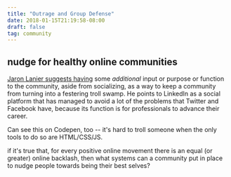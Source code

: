 ```yaml
---
title: "Outrage and Group Defense"
date: 2018-01-15T21:19:58-08:00
draft: false
tag: community
---
```


## nudge for healthy online communities
[Jaron Lanier suggests
having](https://www.vox.com/2018/1/16/16897738/jaron-lanier-interview)
some _additional_ input or purpose or function to the
community, aside from socializing, as a way to keep a community from turning
into a festering troll swamp. He points to LinkedIn as a social platform that has
managed to avoid a lot of the problems that Twitter and Facebook have, because
its function is for professionals to advance their career. 

Can see this on Codepen, too -- it's hard to troll someone when the only tools
to do so are HTML/CSS/JS.

if it's true that, for every positive online movement there is an equal (or
greater) online backlash, then what systems can a community put in place to
nudge people towards being their best selves?
